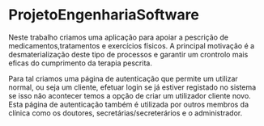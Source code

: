 # ProjetoEngenhariaSoftware


Neste trabalho criamos uma aplicação para apoiar a pescrição de medicamentos,tratamentos e exercícios físicos. A principal motivação é a desmaterialização deste tipo de processos e garantir um crontrolo mais eficas do cumprimento da terapia pescrita.

Para tal criamos uma página de autenticação que permite um utilizar normal, ou seja um cliente, efetuar login se já estiver registado no sistema se isso não acontecer temos a opção de criar um utilizador cliente novo.
Esta página de autenticação também é utilizada por outros membros da clínica como os doutores, secretárias/secreterários e o administrador.

